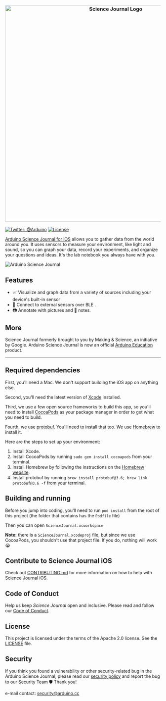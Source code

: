 <h3 align="center">
  <img src="https://content.arduino.cc/assets/SJ_Banner_Github2.png" alt="Science Journal Logo" width="700">
</h3>

[![Twitter: @Arduino](https://img.shields.io/badge/Contact-%40Arduino-orange)](https://twitter.com/arduino)
[![License](https://img.shields.io/badge/License-Apache%202.0-blue.svg)](https://opensource.org/licenses/Apache-2.0)

[Arduino Science Journal for iOS][appstore] allows you to gather data from the world around you. It uses sensors to
measure your environment, like light and sound, so you can graph your data, record your experiments,
and organize your questions and ideas. It's the lab notebook you always have with you.

![Arduino Science Journal](https://content.arduino.cc/assets/SJ-screen_mockup_Blogpost%20-%20Main%20Pic.png)

## Features

* 📈 Visualize and graph data from a variety of sources including your device's built-in sensor
* 📲 Connect to external sensors over BLE .
* 📷 Annotate with pictures and 📝 notes.

## More

Science Journal formerly brought to you by Making & Science, an initiative by Google. Arduino Science Journal is now an official [Arduino Education](https://www.arduino.cc/education) product.

---

## Required dependencies
First, you'll need a Mac. We don't support building the iOS app on anything else.

Second, you'll need the latest version of [Xcode](https://developer.apple.com/xcode/) installed.

Third, we use a few open source frameworks to build this app, so you'll need to install [CocoaPods](https://cocoapods.org/) as your package manager in order to get what you need to build.

Fourth, we use [protobuf](https://developers.google.com/protocol-buffers/). You'll need to install that too. We use [Homebrew](https://brew.sh/) to install it.

Here are the steps to set up your environment:

1. Install Xcode.
2. Install CocoaPods by running `sudo gem install cocoapods` from your terminal.
3. Install Homebrew by following the instructions on the [Homebrew website](https://brew.sh/).
4. Install protobuf by running `brew install protobuf@3.6; brew link protobuf@3.6 -f` from your terminal.

## Building and running
Before you jump into coding, you'll need to run `pod install` from the root of this project (the folder that contains has the `Podfile` file)

Then you can open `ScienceJournal.xcworkspace`

**Note:** there is a `ScienceJournal.xcodeproj` file, but since we use CocoaPods, you shouldn't use that project file. If you do, nothing will work 😭

[appstore]: https://apps.apple.com/us/app/arduino-science-journal/id1518014927?mt=8
[ms]: https://science-journal.arduino.cc

## Contribute to Science Journal iOS

Check out [CONTRIBUTING.md](https://github.com/arduino/Arduino/blob/master/CONTRIBUTING.md) for more information on how to help with Science Journal iOS.

## Code of Conduct

Help us keep _Science Journal_ open and inclusive. Please read and follow our [Code of Conduct](https://github.com/google/science-journal-ios/blob/master/CODE_OF_CONDUCT.md).

## License

This project is licensed under the terms of the Apache 2.0 license. See the [LICENSE](https://github.com/bcmi-labs/Science-Journal-Android/blob/master/LICENSE) file.


## Security

If you think you found a vulnerability or other security-related bug in the Arduino Science Journal, please read our [security policy](https://www.arduino.cc/en/Main/Security) and report the bug to our Security Team 🛡️ Thank you!

e-mail contact: [security@arduino.cc](mailto:security@arduino.cc)
